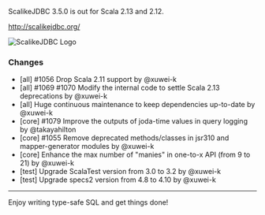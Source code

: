 ScalikeJDBC 3.5.0 is out for Scala 2.13 and 2.12.

http://scalikejdbc.org/

![ScalikeJDBC Logo](http://scalikejdbc.org/images/logo.png)

### Changes

- [all] #1056 Drop Scala 2.11 support by @xuwei-k
- [all] #1069 #1070 Modify the internal code to settle Scala 2.13 deprecations by @xuwei-k
- [all] Huge continuous maintenance to keep dependencies up-to-date by @xuwei-k
- [core] #1079 Improve the outputs of joda-time values in query logging by @takayahilton
- [core] #1055 Remove deprecated methods/classes in jsr310 and mapper-generator modules by @xuwei-k
- [core] Enhance the max number of "manies" in one-to-x API (from 9 to 21) by @xuwei-k
- [test] Upgrade ScalaTest version from 3.0 to 3.2 by @xuwei-k
- [test] Upgrade specs2 version from 4.8 to 4.10 by @xuwei-k

---

Enjoy writing type-safe SQL and get things done!
